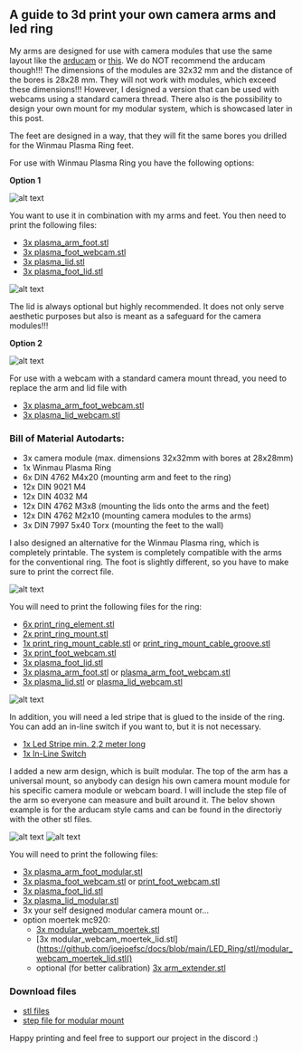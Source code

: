 ## A guide to 3d print your own camera arms and led ring 

My arms are designed for use with camera modules that use the same layout like the [arducam](https://www.arducam.com/product/120fps-global-shutter-color-usb-camera-board-1mp-ov9782-uvc-webcam-module-with-low-distortion-m12-lens-without-microphones-for-computer-laptop-android-device-and-raspberry-pi-arducam/) or [this](https://de.aliexpress.com/item/1005003639087817.html?srcSns=sns_Copy&spreadType=socialShare&bizType=ProductDetail&social_params=60139065475&aff_fcid=586c8c83c6df43d5b5f42286c4ff23c3-1644578883184-08842-_vO4Id4&tt=MG&aff_fsk=_vO4Id4&aff_platform=default&sk=_vO4Id4&aff_trace_key=586c8c83c6df43d5b5f42286c4ff23c3-1644578883184-08842-_vO4Id4&shareId=60139065475&businessType=ProductDetail&platform=AE&terminal_id=6af8ab94ca69415fbf623544797fc5d7). We do NOT recommend the arducam though!!! The dimensions of the modules are 32x32 mm and the distance of the bores is 28x28 mm. They will not work with modules, which exceed these dimensions!!! However, I designed a version that can be used with webcams using a standard camera thread. There also is the possibility to design your own mount for my modular system, which is showcased later in this post.

The feet are designed in a way, that they will fit the same bores you drilled for the Winmau Plasma Ring feet.

For use with Winmau Plasma Ring you have the following options:

**Option 1**

![alt text](https://github.com/kriminolle/docs/blob/b6edcddc7f2e7db66fc67923cb3ae580d0773348/LED_Ring/ledRingImages/plasma_assembly_git.png)

You want to use it in combination with my arms and feet. You then need to print the following files:
- [3x plasma_arm_foot.stl](https://github.com/autodarts/docs/blob/b84d5994cbd53f3e593a7400c3d343d084ee7010/LED_Ring/stl/plasma_arm_foot.stl)
- [3x plasma_foot_webcam.stl](https://github.com/autodarts/docs/blob/b84d5994cbd53f3e593a7400c3d343d084ee7010/LED_Ring/stl/plasma_foot_webcam.stl)
- [3x plasma_lid.stl](https://github.com/kriminolle/docs/blob/3a6fc13b67626a624d3047844758a6548c30c2fd/LED_Ring/stl/plasma_lid.stl)
- [3x plasma_foot_lid.stl](https://github.com/kriminolle/docs/blob/3a6fc13b67626a624d3047844758a6548c30c2fd/LED_Ring/stl/plasma_foot_lid.stl)

![alt text](https://github.com/kriminolle/docs/blob/e42b9119635a129260e151d60b1203bfb84ab232/LED_Ring/ledRingImages/plasma_arm_assembly_git.png)

The lid is always optional but highly recommended. It does not only serve aesthetic purposes but also is meant as a safeguard for the camera modules!!!

**Option 2**

![alt text](https://github.com/kriminolle/docs/blob/a98cdf8405e9218550d83dada4886847bcfba8bd/LED_Ring/ledRingImages/plasma_arm_assembly_webcam_git.png)

For use with a webcam with a standard camera mount thread, you need to replace the arm and lid file with
- [3x plasma_arm_foot_webcam.stl](https://github.com/kriminolle/docs/blob/3a6fc13b67626a624d3047844758a6548c30c2fd/LED_Ring/stl/plasma_arm_foot_webcam.stl)
- [3x plasma_lid_webcam.stl](https://github.com/kriminolle/docs/blob/3a6fc13b67626a624d3047844758a6548c30c2fd/LED_Ring/stl/plasma_lid_webcam.stl)

### Bill of Material Autodarts:

- 3x camera module (max. dimensions 32x32mm with bores at 28x28mm)
- 1x Winmau Plasma Ring
- 6x DIN 4762 M4x20 (mounting arm and feet to the ring)
- 12x DIN 9021 M4 
- 12x DIN 4032 M4
- 12x DIN 4762 M3x8 (mounting the lids onto the arms and the feet)
- 12x DIN 4762 M2x10 (mounting camera modules to the arms)
- 3x DIN 7997 5x40 Torx (mounting the feet to the wall)

I also designed an alternative for the Winmau Plasma ring, which is completely printable. The system is completely compatible with the arms for the conventional ring. The foot is slightly different, so you have to make sure to print the correct file. 

![alt text](https://github.com/kriminolle/docs/blob/b6edcddc7f2e7db66fc67923cb3ae580d0773348/LED_Ring/ledRingImages/print_assembly_git.png)

You will need to print the following files for the ring:

- [6x print_ring_element.stl](https://github.com/kriminolle/docs/blob/3a6fc13b67626a624d3047844758a6548c30c2fd/LED_Ring/stl/print_ring_element.stl)
- [2x print_ring_mount.stl](https://github.com/kriminolle/docs/blob/3a6fc13b67626a624d3047844758a6548c30c2fd/LED_Ring/stl/print_ring_mount.stl)
- [1x print_ring_mount_cable.stl](https://github.com/kriminolle/docs/blob/3a6fc13b67626a624d3047844758a6548c30c2fd/LED_Ring/stl/print_ring_mount_cable.stl) or [print_ring_mount_cable_groove.stl](https://github.com/kriminolle/docs/blob/3a6fc13b67626a624d3047844758a6548c30c2fd/LED_Ring/stl/print_ring_mount_cable_groove.stl)
- [3x print_foot_webcam.stl](https://github.com/autodarts/docs/blob/b84d5994cbd53f3e593a7400c3d343d084ee7010/LED_Ring/stl/print_foot_webcam.stl)
- [3x plasma_foot_lid.stl](https://github.com/kriminolle/docs/blob/3a6fc13b67626a624d3047844758a6548c30c2fd/LED_Ring/stl/plasma_foot_lid.stl)
- [3x plasma_arm_foot.stl](https://github.com/autodarts/docs/blob/b84d5994cbd53f3e593a7400c3d343d084ee7010/LED_Ring/stl/plasma_arm_foot.stl) or [plasma_arm_foot_webcam.stl](https://github.com/kriminolle/docs/blob/3a6fc13b67626a624d3047844758a6548c30c2fd/LED_Ring/stl/plasma_arm_foot_webcam.stl)
- [3x plasma_lid.stl](https://github.com/kriminolle/docs/blob/3a6fc13b67626a624d3047844758a6548c30c2fd/LED_Ring/stl/plasma_lid.stl) or [plasma_lid_webcam.stl](https://github.com/kriminolle/docs/blob/3a6fc13b67626a624d3047844758a6548c30c2fd/LED_Ring/stl/plasma_lid_webcam.stl)

![alt text](https://github.com/kriminolle/docs/blob/e42b9119635a129260e151d60b1203bfb84ab232/LED_Ring/ledRingImages/print_arm_assembly_git.png)

In addition, you will need a led stripe that is glued to the inside of the ring. You can add an in-line switch if you want to, but it is not necessary. 

- [1x Led Stripe min. 2,2 meter long](https://www.amazon.de/gp/product/B07TJXZNDZ/ref=ppx_yo_dt_b_search_asin_title?ie=UTF8&psc=1)
- [1x In-Line Switch](https://www.amazon.de/UEETEK-Streifen-Aus-schalter-Stecker-Schalter-Wie-gezeigt/dp/B077HKVYRY/ref=sr_1_9?__mk_de_DE=%C3%85M%C3%85%C5%BD%C3%95%C3%91&crid=14UX4NT2N44A4&keywords=inline+an+ausschalter&qid=1641925914&sprefix=inline+an+aus+schalte%2Caps%2)

I added a new arm design, which is built modular. The top of the arm has a universal mount, so anybody can design his own camera mount module for his specific camera module or webcam board. I will include the step file of the arm so everyone can measure and built around it. The belov shown example is for the arducam style cams and can be found in the directoriy with the other stl files.

![alt text](https://github.com/autodarts/docs/blob/63067eb081ddadeefdf8df18d90cb9e24c192377/LED_Ring/ledRingImages/plasma_arm_assembly_modular_git.png)
![alt text](https://github.com/autodarts/docs/blob/63067eb081ddadeefdf8df18d90cb9e24c192377/LED_Ring/ledRingImages/plasma_arm_assembly_modular_git_2.png)

You will need to print the following files:
- [3x plasma_arm_foot_modular.stl](https://github.com/autodarts/docs/blob/c5b7c4628c8e6298401f7d914f7169c583bcb669/LED_Ring/stl/plasma_arm_foot_modular.stl)
- [3x plasma_foot_webcam.stl](https://github.com/autodarts/docs/blob/b84d5994cbd53f3e593a7400c3d343d084ee7010/LED_Ring/stl/plasma_foot_webcam.stl) or [print_foot_webcam.stl](https://github.com/autodarts/docs/blob/b84d5994cbd53f3e593a7400c3d343d084ee7010/LED_Ring/stl/print_foot_webcam.stl)
- [3x plasma_foot_lid.stl](https://github.com/kriminolle/docs/blob/3a6fc13b67626a624d3047844758a6548c30c2fd/LED_Ring/stl/plasma_foot_lid.stl)
- [3x plasma_lid_modular.stl](https://github.com/autodarts/docs/blob/66db75d57ce9c3542f3af904b75c4fae33df61c2/LED_Ring/stl/plasma_lid_modular.stl)
- 3x your self designed modular camera mount or...
-   option moertek mc920:
    - [3x modular_webcam_moertek.stl](https://github.com/joejoefsc/docs/blob/main/LED_Ring/stl/modular_webcam_moertek.stl)
    - [3x modular_webcam_moertek_lid.stl](https://github.com/joejoefsc/docs/blob/main/LED_Ring/stl/modular_webcam_moertek_lid.stl()  
    - optional (for better calibration) [3x arm_extender.stl](https://github.com/joejoefsc/docs/blob/main/LED_Ring/stl/arm_extender.stl) 
 
### Download files

- [stl files](./stl/)
- [step file for modular mount](./step/)

Happy printing and feel free to support our project in the discord :)
